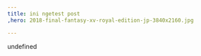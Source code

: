 ```yaml
---
title: ini ngetest post
,hero: 2018-final-fantasy-xv-royal-edition-jp-3840x2160.jpg

---
```

undefined
    
    
    